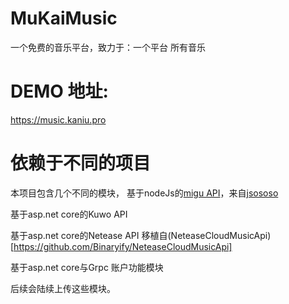 # MuKaiMusic
一个免费的音乐平台，致力于：一个平台 所有音乐

# DEMO 地址:
https://music.kaniu.pro

# 依赖于不同的项目
本项目包含几个不同的模块，
基于nodeJs的[migu API](https://github.com/jsososo/MiguMusicApi)，来自[jsososo](https://github.com/jsososo)

基于asp.net core的Kuwo API

基于asp.net core的Netease API 移植自(NeteaseCloudMusicApi)[https://github.com/Binaryify/NeteaseCloudMusicApi]

基于asp.net core与Grpc 账户功能模块

后续会陆续上传这些模块。
